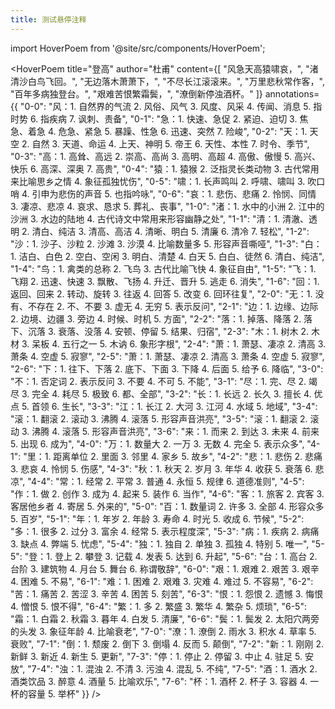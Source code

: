 ```yaml
---
title: 测试悬停注释
---
```


import HoverPoem from '@site/src/components/HoverPoem';

<HoverPoem 
  title="登高"
  author="杜甫"
  content={[
    "风急天高猿啸哀，",
    "渚清沙白鸟飞回。",
    "无边落木萧萧下，",
    "不尽长江滚滚来。",
    "万里悲秋常作客，",
    "百年多病独登台。",
    "艰难苦恨繁霜鬓，",
    "潦倒新停浊酒杯。"
  ]}
  annotations={{
    "0-0": "风：1. 自然界的气流 2. 风俗、风气 3. 风度、风采 4. 传闻、消息 5. 指时势 6. 指疾病 7. 讽刺、责备",
    "0-1": "急：1. 快速、急促 2. 紧迫、迫切 3. 焦急、着急 4. 危急、紧急 5. 暴躁、性急 6. 迅速、突然 7. 险峻",
    "0-2": "天：1. 天空 2. 自然 3. 天道、命运 4. 上天、神明 5. 帝王 6. 天性、本性 7. 时令、季节",
    "0-3": "高：1. 高耸、高远 2. 崇高、高尚 3. 高明、高超 4. 高傲、傲慢 5. 高兴、快乐 6. 高深、深奥 7. 高贵",
    "0-4": "猿：1. 猿猴 2. 泛指灵长类动物 3. 古代常用来比喻思乡之情 4. 象征孤独忧伤",
    "0-5": "啸：1. 长声鸣叫 2. 呼啸、啸叫 3. 吹口哨 4. 引申为悲伤的声音 5. 也指吟咏",
    "0-6": "哀：1. 悲伤、悲痛 2. 怜悯、同情 3. 凄凉、悲凉 4. 哀求、恳求 5. 葬礼、丧事",
    "1-0": "渚：1. 水中的小洲 2. 江中的沙洲 3. 水边的陆地 4. 古代诗文中常用来形容幽静之处",
    "1-1": "清：1. 清澈、透明 2. 清白、纯洁 3. 清高、高洁 4. 清晰、明白 5. 清廉 6. 清冷 7. 轻松",
    "1-2": "沙：1. 沙子、沙粒 2. 沙滩 3. 沙漠 4. 比喻数量多 5. 形容声音嘶哑",
    "1-3": "白：1. 洁白、白色 2. 空白、空闲 3. 明白、清楚 4. 白天 5. 白白、徒然 6. 清白、纯洁",
    "1-4": "鸟：1. 禽类的总称 2. 飞鸟 3. 古代比喻飞快 4. 象征自由",
    "1-5": "飞：1. 飞翔 2. 迅速、快速 3. 飘散、飞扬 4. 升迁、晋升 5. 逃走 6. 消失",
    "1-6": "回：1. 返回、回来 2. 转动、旋转 3. 往返 4. 回答 5. 改变 6. 回环往复",
    "2-0": "无：1. 没有、不存在 2. 不、不要 3. 虚无 4. 无穷 5. 表示反问",
    "2-1": "边：1. 边缘、边际 2. 边境、边疆 3. 旁边 4. 时候、时机 5. 方面",
    "2-2": "落：1. 掉落、降落 2. 落下、沉落 3. 衰落、没落 4. 安顿、停留 5. 结果、归宿",
    "2-3": "木：1. 树木 2. 木材 3. 呆板 4. 五行之一 5. 木讷 6. 象形字根",
    "2-4": "萧：1. 萧瑟、凄凉 2. 清高 3. 萧条 4. 空虚 5. 寂寥",
    "2-5": "萧：1. 萧瑟、凄凉 2. 清高 3. 萧条 4. 空虚 5. 寂寥",
    "2-6": "下：1. 往下、下落 2. 底下、下面 3. 下降 4. 后面 5. 给予 6. 降临",
    "3-0": "不：1. 否定词 2. 表示反问 3. 不要 4. 不可 5. 不能",
    "3-1": "尽：1. 完、尽 2. 竭尽 3. 完全 4. 耗尽 5. 极致 6. 都、全部",
    "3-2": "长：1. 长远 2. 长久 3. 擅长 4. 优点 5. 首领 6. 生长",
    "3-3": "江：1. 长江 2. 大河 3. 江河 4. 水域 5. 地域",
    "3-4": "滚：1. 翻滚 2. 滚动 3. 沸腾 4. 滚落 5. 形容声音洪亮",
    "3-5": "滚：1. 翻滚 2. 滚动 3. 沸腾 4. 滚落 5. 形容声音洪亮",
    "3-6": "来：1. 而来 2. 到达 3. 未来 4. 前来 5. 出现 6. 成为",
    "4-0": "万：1. 数量大 2. 一万 3. 无数 4. 完全 5. 表示众多",
    "4-1": "里：1. 距离单位 2. 里面 3. 邻里 4. 家乡 5. 故乡",
    "4-2": "悲：1. 悲伤 2. 悲痛 3. 悲哀 4. 怜悯 5. 伤感",
    "4-3": "秋：1. 秋天 2. 岁月 3. 年华 4. 收获 5. 衰落 6. 悲凉",
    "4-4": "常：1. 经常 2. 平常 3. 普通 4. 永恒 5. 规律 6. 道德准则",
    "4-5": "作：1. 做 2. 创作 3. 成为 4. 起来 5. 装作 6. 当作",
    "4-6": "客：1. 旅客 2. 宾客 3. 客居他乡者 4. 寄居 5. 外来的",
    "5-0": "百：1. 数量词 2. 许多 3. 全部 4. 形容众多 5. 百岁",
    "5-1": "年：1. 年岁 2. 年龄 3. 寿命 4. 时光 5. 收成 6. 节候",
    "5-2": "多：1. 很多 2. 过分 3. 富余 4. 经常 5. 表示程度深",
    "5-3": "病：1. 疾病 2. 病痛 3. 缺点 4. 弊端 5. 忧虑",
    "5-4": "独：1. 独自 2. 单独 3. 孤独 4. 特别 5. 唯一",
    "5-5": "登：1. 登上 2. 攀登 3. 记载 4. 发表 5. 达到 6. 升起",
    "5-6": "台：1. 高台 2. 台阶 3. 建筑物 4. 月台 5. 舞台 6. 称谓敬辞",
    "6-0": "艰：1. 艰难 2. 艰苦 3. 艰辛 4. 困难 5. 不易",
    "6-1": "难：1. 困难 2. 艰难 3. 灾难 4. 难过 5. 不容易",
    "6-2": "苦：1. 痛苦 2. 苦涩 3. 辛苦 4. 困苦 5. 刻苦",
    "6-3": "恨：1. 怨恨 2. 遗憾 3. 悔恨 4. 憎恨 5. 恨不得",
    "6-4": "繁：1. 多 2. 繁盛 3. 繁华 4. 繁杂 5. 烦琐",
    "6-5": "霜：1. 白霜 2. 秋霜 3. 暮年 4. 白发 5. 清廉",
    "6-6": "鬓：1. 鬓发 2. 太阳穴两旁的头发 3. 象征年龄 4. 比喻衰老",
    "7-0": "潦：1. 潦倒 2. 雨水 3. 积水 4. 草率 5. 衰败",
    "7-1": "倒：1. 颓废 2. 倒下 3. 倒塌 4. 反而 5. 颠倒",
    "7-2": "新：1. 刚刚 2. 新鲜 3. 新近 4. 新生 5. 更新",
    "7-3": "停：1. 停止 2. 停留 3. 中止 4. 驻足 5. 安放",
    "7-4": "浊：1. 混浊 2. 不清 3. 污浊 4. 混乱 5. 不纯",
    "7-5": "酒：1. 酒水 2. 酒类饮品 3. 醉意 4. 酒量 5. 比喻欢乐",
    "7-6": "杯：1. 酒杯 2. 杯子 3. 容器 4. 一杯的容量 5. 举杯"
  }}
/> 